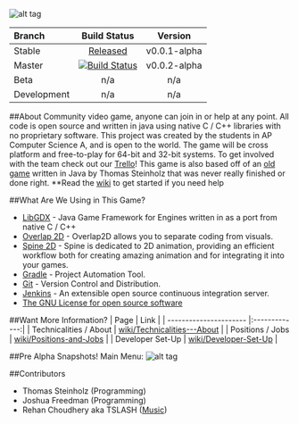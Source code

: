 ![alt tag](https://raw.githubusercontent.com/tsteinholz/SpaceShooter/master/etc/space.png)

| Branch        | Build Status  | Version |
|:------------- |:-------------:| :-----: |
| Stable        | [Released](https://github.com/tsteinholz/SpaceShooter/releases)  | v0.0.1-alpha |
| Master        | [![Build Status](https://javabilities.com/jenkins/job/Space%20Shooter/badge/icon)](https://javabilities.com/jenkins/job/Space%20Shooter/) | v0.0.2-alpha |
| Beta          | n/a | n/a |
| Development   | n/a | n/a |

##About
Community video game, anyone can join in or help at any point. All code is open source and written in java using native C / C++ libraries with no proprietary software. This project was created by the students in AP Computer Science A, and is open to the world. The game will be cross platform and free-to-play for 64-bit and 32-bit systems. To get involved with the team check out our [Trello](https://trello.com/b/CObQDpC8/space-shooter)! This game is also based off of an [old game](https://github.com/tsteinholz/OriginalSpaceShooter/releases/tag/1) written in Java by Thomas Steinholz that was never really finished or done right. **Read the [wiki](https://github.com/tsteinholz/SpaceShooter/wiki) to get started if you need help

##What Are We Using in This Game?
* [LibGDX](http://libgdx.badlogicgames.com/) - Java Game Framework for Engines written in as a port from native C / C++
* [Overlap 2D](http://overlap2d.com/) - Overlap2D allows you to separate coding from visuals.	
* [Spine 2D](http://esotericsoftware.com/) - Spine is dedicated to 2D animation, providing an efficient workflow both for creating amazing animation and for integrating it into your games.
* [Gradle](https://gradle.org/) - Project Automation Tool.		
* [Git](http://git-scm.com/) - Version Control and Distribution.		
* [Jenkins](https://jenkins-ci.org/) - An extensible open source continuous integration server.		
* [The GNU License for open source software](https://www.gnu.org/)

##Want More Information?
| Page                   | Link          |
| ---------------------- |:-------------:|
| Technicalities / About | [wiki/Technicalities---About](https://github.com/tsteinholz/SpaceShooter/wiki/Technicalities---About) | 
| Positions / Jobs       | [wiki/Positions-and-Jobs](https://github.com/tsteinholz/SpaceShooter/wiki/Positions-and-Jobs) |
| Developer Set-Up       |  [wiki/Developer-Set-Up](https://github.com/tsteinholz/SpaceShooter/wiki/Developer-Set-Up) |

##Pre Alpha Snapshots!
Main Menu: 
![alt tag](https://raw.githubusercontent.com/tsteinholz/SpaceShooter/master/etc/MainMenuPreAlpha.png)

##Contributors
* Thomas Steinholz (Programming)
* Joshua Freedman (Programming)
* Rehan Choudhery aka TSLASH ([Music](https://www.youtube.com/channel/UCbGxVTjS8-lGVjlSbjHLvvQ))
